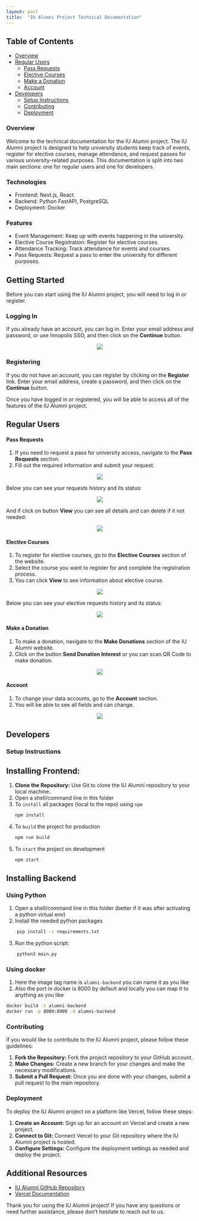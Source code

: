 ```yaml
---
layout: post
title:  "IU Alumni Project Technical Documentation"
---
```


## Table of Contents

- [Overview](#Overview)
- [Regular Users](#Regular-Users)
    - [Pass Requests](#Pass-Requests)
    - [Elective Courses](#Electivec-courses)
    - [Make a Donation](#Donation)
    - [Account](#Account)
- [Developers](#Developers)
    - [Setup Instructions](#Setup-Instructions)
    - [Contributing](#Contributing)
    - [Deployment](#Deployment)
    
### Overview <a name="Overview"></a>
Welcome to the technical documentation for the IU Alumni project. The IU Alumni project is designed to help university students keep track of events, register for elective courses, manage attendance, and request passes for various university-related purposes. This documentation is split into two main sections: one for regular users and one for developers. 

### Technologies
- Frontend: Next.js, React
- Backend: Python FastAPI, PostgreSQL
- Deployment: Docker

### Features

- Event Management: Keep up with events happening in the university.
- Elective Course Registration: Register for elective courses.
- Attendance Tracking: Track attendance for events and courses.
- Pass Requests: Request a pass to enter the university for different purposes.

## Getting Started

Before you can start using the IU Alumni project, you will need to log in or register.

### Logging In

If you already have an account, you can log in. Enter your email address and password, or use Innopolis SSO, and then click on the **Continue** button.

<p align="center">
  <img src="/myblog/images/Screenshot_9.png" />
</p>

### Registering

If you do not have an account, you can register by clicking on the **Register** link. Enter your email address, create a password, and then click on the **Continue** button.

Once you have logged in or registered, you will be able to access all of the features of the IU Alumni project.

## Regular Users <a name="Regular-Users"></a>


#### **Pass Requests** <a name="Pass-Requests"></a>

1. If you need to request a pass for university access, navigate to the **Pass Requests** section.
2. Fill out the required information and submit your request.

<p align="center">
  <img src="/myblog/images/Screenshot_8.png" />
</p>

Below you can see your requests history and its status:
<p align="center">
  <img src="/myblog/images/Screenshot_13.png" />
</p>

And if click on button **View** you can see all details and can delete if it not needed:
<p align="center">
  <img src="/myblog/images/Screenshot_14.png" />
</p>

#### **Elective Courses** <a name="Electivec-courses"></a>

1. To register for elective courses, go to the **Elective Courses** section of the website.
2. Select the course you want to register for and complete the registration process.
3. You can click **View** to see information about elective course.

<p align="center">
  <img src="/myblog/images/Screenshot_10.png" />
</p>

Below you can see your elective requests history and its status:
<p align="center">
  <img src="/myblog/images/Screenshot_15.png" />
</p>

#### **Make a Donation** <a name="Donation"></a>

1. To make a donation, navigate to the **Make Donations** section of the IU Alumni website.
2. Click on the button **Send Donation Interest** or you can scan QR Code to make donation.

<p align="center">
  <img src="/myblog/images/Screenshot_11.png" />
</p>

#### **Account** <a name="Account"></a>

1. To change your data accounts, go to the **Account** section.
2. You will be able to see all fields and can change.

<p align="center">
  <img src="/myblog/images/Screenshot_12.png" />
</p>


## Developers <a name="Developers"></a>

### Setup Instructions <a name="Setup-Instructions"></a>

## Installing Frontend:

1. **Clone the Repository:** Use Git to clone the IU Alumni repository to your local machine.
2. Open a shell/command line in this folder
3. To `install` all packages (local to the repo) using `npm`
    ```bash
    npm install
    ```
4. To `build` the project for production
    ```bash
    npm run build
    ```
5. To `start` the project on development
    ```bash
    npm start
    ```

## Installing Backend

### Using Python
1. Open a shell/command line in this folder (better if it was after activating a python virtual env)
2. Install the needed python packages
```bash
    pip install -r requirements.txt
```
3. Run the python script:
```bash
    python3 main.py
```

### Using docker
1. Here the image tag name is `alumni-backend` you can name it as you like
2. Also the port in docker is 8000 by default and locally you can map it to anything as you like

```bash
docker build -t alumni-backend
docker run -p 8000:8000 -d alumni-backend
```

### Contributing <a name="Contributing"></a>

If you would like to contribute to the IU Alumni project, please follow these guidelines:

1. **Fork the Repository:** Fork the project repository to your GitHub account.
2. **Make Changes:** Create a new branch for your changes and make the necessary modifications.
3. **Submit a Pull Request:** Once you are done with your changes, submit a pull request to the main repository.

### Deployment <a name="Deployment"></a>

To deploy the IU Alumni project on a platform like Vercel, follow these steps:

1. **Create an Account:** Sign up for an account on Vercel and create a new project.
2. **Connect to Git:** Connect Vercel to your Git repository where the IU Alumni project is hosted.
3. **Configure Settings:** Configure the deployment settings as needed and deploy the project.

## Additional Resources

- [IU Alumni GitHub Repository](https://github.com/TheSharpOwl/inno-alumni-portal)
- [Vercel Documentation](https://vercel.com/docs)

Thank you for using the IU Alumni project! If you have any questions or need further assistance, please don't hesitate to reach out to us.
